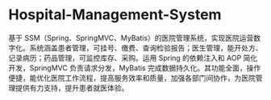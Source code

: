# Hospital-Management-System
基于 SSM（Spring、SpringMVC、MyBatis）的医院管理系统，实现医院运营数字化。系统涵盖患者管理，可挂号、缴费、查询检验报告；医生管理，能开处方、记录病历；药品管理，可监控库存、采购。运用 Spring 的依赖注入和 AOP 简化开发，SpringMVC 负责请求分发，MyBatis 完成数据持久化。其功能全面，操作便捷，能优化医院工作流程，提高服务效率和质量，加强各部门间协作，为医院管理提供有力支持，提升患者就医体验。 
